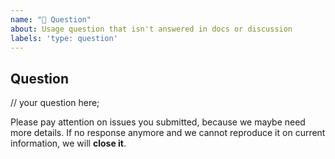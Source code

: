 ```yaml
---
name: "🤔 Question"
about: Usage question that isn't answered in docs or discussion
labels: 'type: question'
---
```


## Question

// your question here;

Please pay attention on issues you submitted, because we maybe need more details. 
If no response anymore and we cannot reproduce it on current information, we will **close it**.
